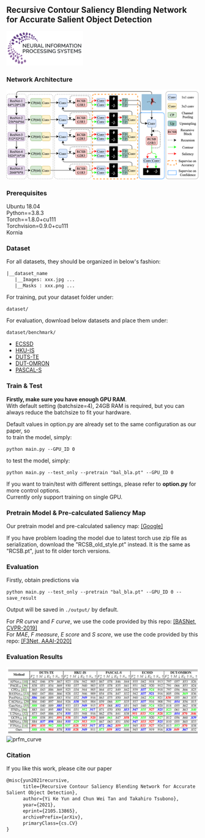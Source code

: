 ## Recursive Contour Saliency Blending Network for Accurate Salient Object Detection
<img src="https://github.com/BarCodeReader/RCSB-PyTorch/blob/main/bin/NIPS_logo.png" alt="drawing" width="200"/>

### Network Architecture
![network](https://github.com/BarCodeReader/RCSB-PyTorch/blob/main/bin/RCSBNet.png)
### Prerequisites
Ubuntu 18.04\
Python==3.8.3\
Torch==1.8.0+cu111\
Torchvision=0.9.0+cu111\
Kornia

### Dataset
For all datasets, they should be organized in below's fashion:
```
|__dataset_name
   |__Images: xxx.jpg ... 
   |__Masks : xxx.png ... 
```
For training, put your dataset folder under:
```
dataset/
```
For evaluation, download below datasets and place them under:
```
dataset/benchmark/
```
- [ECSSD](http://www.cse.cuhk.edu.hk/leojia/projects/hsaliency/dataset.html)
- [HKU-IS](https://i.cs.hku.hk/~gbli/deep_saliency.html)
- [DUTS-TE](http://saliencydetection.net/duts/)
- [DUT-OMRON](http://saliencydetection.net/dut-omron/)
- [PASCAL-S](http://cbi.gatech.edu/salobj/)
### Train & Test
**Firstly, make sure you have enough GPU RAM**.\
With default setting (batchsize=4), 24GB RAM is required, but you can always reduce the batchsize to fit your hardware.

Default values in option.py are already set to the same configuration as our paper, so\
to train the model, simply:
```
python main.py --GPU_ID 0
```
to test the model, simply:
```
python main.py --test_only --pretrain "bal_bla.pt" --GPU_ID 0
```
If you want to train/test with different settings, please refer to **option.py** for more control options.\
Currently only support training on single GPU.
### Pretrain Model & Pre-calculated Saliency Map
Our pretrain model and pre-calculated saliency map: [[Google]](https://drive.google.com/drive/folders/1P5h-L_YhbDls98r0NWXGMOcG6tjZNjza?usp=sharing)

If you have problem loading the model due to latest torch use zip file as serialization, download the "RCSB_old_style.pt" instead. It is the same as "RCSB.pt", just to fit older torch versions.

### Evaluation
Firstly, obtain predictions via
```
python main.py --test_only --pretrain "bal_bla.pt" --GPU_ID 0 --save_result
```
Output will be saved in `./output/` by default.

For *PR curve* and *F curve*, we use the code provided by this repo: [[BASNet, CVPR-2019]](https://github.com/xuebinqin/Binary-Segmentation-Evaluation-Tool)\
For *MAE*, *F measure*, *E score* and *S score*, we use the code provided by this repo: [[F3Net, AAAI-2020]](https://github.com/weijun88/F3Net#evaluation)
### Evaluation Results
![mae_table](https://github.com/BarCodeReader/RCSB-PyTorch/blob/main/bin/MAE_table.png)
![prfm_curve](https://github.com/BarCodeReader/RCSB-PyTorch/blob/main/bin/all_prfm_curves_12.png)
### Citation
If you like this work, please cite our paper
```
@misc{yun2021recursive,
      title={Recursive Contour Saliency Blending Network for Accurate Salient Object Detection},
      author={Yi Ke Yun and Chun Wei Tan and Takahiro Tsubono},
      year={2021},
      eprint={2105.13865},
      archivePrefix={arXiv},
      primaryClass={cs.CV}
}
```
